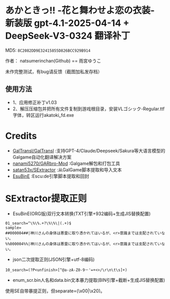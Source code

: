 # あかときっ!! -花と舞わせよ恋の衣装- 新装版 gpt-4.1-2025-04-14 + DeepSeek-V3-0324 翻译补丁

MD5: `8C2082DD9E32415855D826BCC929B914`

作者： natsumerinchan(Github) == 雨宮ゆうこ

未作完整测试，有bug请反馈（截图加私发存档）

## 使用方法
- 1、应用修正补丁v1.03
- 2、解压压缩包并把所有文件复制到游戏根目录，安装VLゴシック-Regular.ttf字体，转区运行akatoki_fd.exe

# Credits

- [GalTransl/GalTransl](https://github.com/GalTransl/GalTransl.git) :支持GPT-4/Claude/Deepseek/Sakura等大语言模型的Galgame自动化翻译解决方案
- [nanami5270/GARbro-Mod](https://github.com/nanami5270/GARbro-Mod.git) :Galgame解包和打包工具
- [satan53x/SExtractor](https://github.com/satan53x/SExtractor.git) :从GalGame脚本提取和导入文本
- [EsuBinE](https://cottony-vase-131.notion.site/EsuBinE-6f81af237d414e2397f8e98a2104e2a1) :Escu:de引擎脚本提取和回封

# SExtractor提取正则
- EsuBinE(ORG版)双行文本转换(TXT引擎+932编码+生成JIS替换配置)
```
01_search=^\%\%.+?\%\%\|(.+)$
sample=
##000004##|神川さんの身体は悪霊に取り憑かれてはいるが、<r>意識までは支配されていない。
%%000004%%|神川さんの身体は悪霊に取り憑かれてはいるが、<r>意識までは支配されていない。
```

- json二次提取正则(JSON引擎+utf-8编码)
```
10_search=(?P<unfinish>[^@a-zA-Z0-9－'=+<>/\r\n\t\s]+)
```

- enum_scr.bin人名和data.bin文本暴力提取(BIN引擎+截断+生成JIS替换配置)

使用SE自带暴提正则，但separate=(\x00|\x20)。

